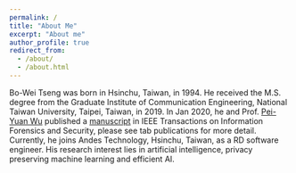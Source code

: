 ```yaml
---
permalink: /
title: "About Me"
excerpt: "About me"
author_profile: true
redirect_from: 
  - /about/
  - /about.html
---
```

Bo-Wei Tseng was born in Hsinchu, Taiwan, in 1994. He received the M.S. degree from the Graduate Institute of Communication Engineering, National Taiwan University, Taipei, Taiwan, in 2019. In Jan 2020, he and Prof. [Pei-Yuan Wu](http://w3.ee.ntu.edu.tw/profile1?id=1060803) published a [manuscript](https://ieeexplore.ieee.org/document/8963921) in IEEE Transactions on Information Forensics and Security, please see tab publications for more detail. Currently, he joins Andes Technology, Hsinchu, Taiwan, as a RD software engineer. His research interest lies in artificial intelligence, privacy preserving machine learning and efficient AI. 
